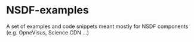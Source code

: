 # NSDF-examples
A set of examples and code snippets meant mostly for NSDF components (e.g. OpneVisus, Science CDN ...)
